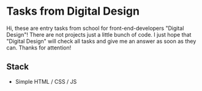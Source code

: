 # Tasks from Digital Design 

Hi, these are entry tasks from school for front-end-developers "Digital Design"! There are not projects just a little bunch of code.
I just hope that "Digital Design" will check all tasks and give me an answer as soon as they can. Thanks for attention!

## Stack 
* Simple HTML / CSS / JS 
